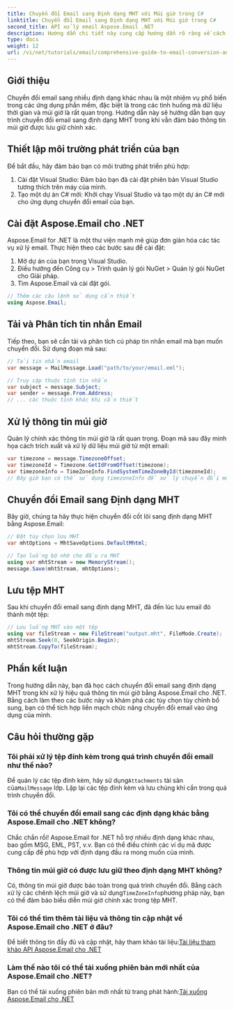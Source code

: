 ```yaml
---
title: Chuyển đổi Email sang Định dạng MHT với Múi giờ trong C#
linktitle: Chuyển đổi Email sang Định dạng MHT với Múi giờ trong C#
second_title: API xử lý email Aspose.Email .NET
description: Hướng dẫn chi tiết này cung cấp hướng dẫn rõ ràng về cách chuyển đổi tin nhắn email sang định dạng MHT trong khi xử lý chính xác thông tin múi giờ bằng thư viện Aspose.Email cho .NET.
type: docs
weight: 12
url: /vi/net/tutorials/email/comprehensive-guide-to-email-conversion-and-export/convert-emails-to-mht-format-with-timezone-in-csharp/
---
```

## Giới thiệu

Chuyển đổi email sang nhiều định dạng khác nhau là một nhiệm vụ phổ biến trong các ứng dụng phần mềm, đặc biệt là trong các tình huống mà dữ liệu thời gian và múi giờ là rất quan trọng. Hướng dẫn này sẽ hướng dẫn bạn quy trình chuyển đổi email sang định dạng MHT trong khi vẫn đảm bảo thông tin múi giờ được lưu giữ chính xác.

## Thiết lập môi trường phát triển của bạn

Để bắt đầu, hãy đảm bảo bạn có môi trường phát triển phù hợp:

1. Cài đặt Visual Studio: Đảm bảo bạn đã cài đặt phiên bản Visual Studio tương thích trên máy của mình.
2. Tạo một dự án C# mới: Khởi chạy Visual Studio và tạo một dự án C# mới cho ứng dụng chuyển đổi email của bạn.

## Cài đặt Aspose.Email cho .NET

Aspose.Email for .NET là một thư viện mạnh mẽ giúp đơn giản hóa các tác vụ xử lý email. Thực hiện theo các bước sau để cài đặt:

1. Mở dự án của bạn trong Visual Studio.
2. Điều hướng đến Công cụ > Trình quản lý gói NuGet > Quản lý gói NuGet cho Giải pháp.
3. Tìm Aspose.Email và cài đặt gói.
```csharp
// Thêm các câu lệnh sử dụng cần thiết
using Aspose.Email;
```
## Tải và Phân tích tin nhắn Email

Tiếp theo, bạn sẽ cần tải và phân tích cú pháp tin nhắn email mà bạn muốn chuyển đổi. Sử dụng đoạn mã sau:

```csharp
// Tải tin nhắn email
var message = MailMessage.Load("path/to/your/email.eml");

// Truy cập thuộc tính tin nhắn
var subject = message.Subject;
var sender = message.From.Address;
// ... các thuộc tính khác khi cần thiết
```

## Xử lý thông tin múi giờ

Quản lý chính xác thông tin múi giờ là rất quan trọng. Đoạn mã sau đây minh họa cách trích xuất và xử lý dữ liệu múi giờ từ một email:

```csharp
var timezone = message.TimezoneOffset;
var timezoneId = Timezone.GetIdFromOffset(timezone);
var timezoneInfo = TimeZoneInfo.FindSystemTimeZoneById(timezoneId);
// Bây giờ bạn có thể sử dụng timezoneInfo để xử lý chuyển đổi múi giờ
```

## Chuyển đổi Email sang Định dạng MHT

Bây giờ, chúng ta hãy thực hiện chuyển đổi cốt lõi sang định dạng MHT bằng Aspose.Email:

```csharp
// Đặt tùy chọn lưu MHT
var mhtOptions = MhtSaveOptions.DefaultMhtml;

// Tạo luồng bộ nhớ cho đầu ra MHT
using var mhtStream = new MemoryStream();
message.Save(mhtStream, mhtOptions);
```

## Lưu tệp MHT

Sau khi chuyển đổi email sang định dạng MHT, đã đến lúc lưu email đó thành một tệp:

```csharp
// Lưu luồng MHT vào một tệp
using var fileStream = new FileStream("output.mht", FileMode.Create);
mhtStream.Seek(0, SeekOrigin.Begin);
mhtStream.CopyTo(fileStream);
```

## Phần kết luận

Trong hướng dẫn này, bạn đã học cách chuyển đổi email sang định dạng MHT trong khi xử lý hiệu quả thông tin múi giờ bằng Aspose.Email cho .NET. Bằng cách làm theo các bước này và khám phá các tùy chọn tùy chỉnh bổ sung, bạn có thể tích hợp liền mạch chức năng chuyển đổi email vào ứng dụng của mình.

## Câu hỏi thường gặp

### Tôi phải xử lý tệp đính kèm trong quá trình chuyển đổi email như thế nào?

 Để quản lý các tệp đính kèm, hãy sử dụng`Attachments` tài sản của`MailMessage` lớp. Lặp lại các tệp đính kèm và lưu chúng khi cần trong quá trình chuyển đổi.

### Tôi có thể chuyển đổi email sang các định dạng khác bằng Aspose.Email cho .NET không?

Chắc chắn rồi! Aspose.Email for .NET hỗ trợ nhiều định dạng khác nhau, bao gồm MSG, EML, PST, v.v. Bạn có thể điều chỉnh các ví dụ mã được cung cấp để phù hợp với định dạng đầu ra mong muốn của mình.

### Thông tin múi giờ có được lưu giữ theo định dạng MHT không?

 Có, thông tin múi giờ được bảo toàn trong quá trình chuyển đổi. Bằng cách xử lý các chênh lệch múi giờ và sử dụng`TimeZoneInfo`phương pháp này, bạn có thể đảm bảo biểu diễn múi giờ chính xác trong tệp MHT.

### Tôi có thể tìm thêm tài liệu và thông tin cập nhật về Aspose.Email cho .NET ở đâu?

 Để biết thông tin đầy đủ và cập nhật, hãy tham khảo tài liệu:[Tài liệu tham khảo API Aspose.Email cho .NET](https://reference.aspose.com/email/net/)

### Làm thế nào tôi có thể tải xuống phiên bản mới nhất của Aspose.Email cho .NET?

 Bạn có thể tải xuống phiên bản mới nhất từ trang phát hành:[Tải xuống Aspose.Email cho .NET](https://releases.aspose.com/email/net/)